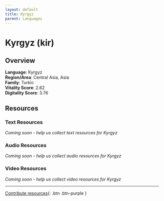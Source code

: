 ```yaml
---
layout: default
title: Kyrgyz
parent: Languages
---
```


# Kyrgyz (kir)

## Overview

**Language**: Kyrgyz  
**Region/Area**: Central Asia, Asia  
**Family**: Turkic  
**Vitality Score**: 2.62  
**Digitality Score**: 3.76  

## Resources

### Text Resources
*Coming soon - help us collect text resources for Kyrgyz*

### Audio Resources
*Coming soon - help us collect audio resources for Kyrgyz*

### Video Resources
*Coming soon - help us collect video resources for Kyrgyz*

---

[Contribute resources](https://fairtrain.github.io/){: .btn .btn-purple }
